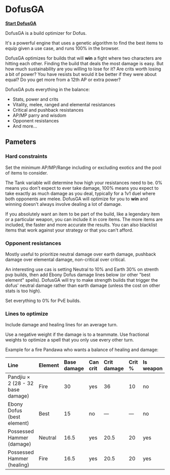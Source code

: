 # DofusGA

__[Start DofusGA](https://fontaineriant.github.io/dofusga/voici/render/dofusga.html)__

DofusGA is a build optimizer for Dofus.

It's a powerful engine that uses a genetic algorithm to find the best items to equip given a use case, and runs 100% in the browser.

DofusGA optimizes for builds that will __win__ a fight where two characters are hitting each other. Finding the build that deals the most damage is easy. But how much sustainability are you willing to lose for it? Are crits worth losing a bit of power? You have resists but would it be better if they were about equal? Do you get more from a 12th AP or extra power?

DofusGA puts everything in the balance:
 * Stats, power and crits
 * Vitality, melee, ranged and elemental resistances
 * Critical and pushback resistances
 * AP/MP parry and wisdom
 * Opponent resistances
 * And more...

## Pameters

### Hard constraints
Set the minimum AP/MP/Range including or excluding exotics and the pool of items to consider.

The Tank variable will determine how high your resistances need to be. 0% means you don't expect to ever take damage,
100% means you expect to take exactly as much damage as you deal, typically for a 1v1 duel where both opponents are melee.
DofusGA will optimize for you to __win__ and winning doesn't always involve dealing a lot of damage.

If you absolutely want an item to be part of the build, like a legendary item or a particular weapon,
you can include it in core items. The more items are included, the faster and more accurate the results.
You can also blacklist items that work against your strategy or that you can't afford.

### Opponent resistances
Mostly useful to prioritize neutral damage over earth damage, pushback damage over elemental damage, non-critical over critical.

An interesting use cas is setting Neutral to 10% and Earth 30% on strenth pvp builds, then add Ebony Dofus damage lines below (or other "best element" spells). DofusGA will try to make strength builds that trigger the dofus' neutral damage rather than earth damage (unless the cost on other stats is too high).

Set everything to 0% for PvE builds.

### Lines to optimize
Include damage and healing lines for an average turn.

Use a negative weight if the damage is to a teammate. Use fractional weights to optimize a spell that you only use every other turn.

Example for a fire Pandawa who wants a balance of healing and damage:


| Line | Element | Base damage | Can crit | Crit damage | Crit % | Is weapon | Is ranged | Heals | Weight |
| :------- | :------- | :------- | :------- | :------- | :------- | :------- | :------- | :------- | :------- |
| Pandjiu × 2 (28 - 32 base damage) | Fire | 30 | yes | 36 | 10 | no | yes | no |  2 |
| Ebony Dofus (best element) | Best | 15 | no | — | — | no | yes | no |  1 |
| Possessed Hammer (damage) | Neutral | 16.5 | yes | 20.5 | 20 | yes | no | no | -1 |
| Possessed Hammer (healing) | Fire | 16.5 | yes | 20.5 | 20 | yes | no | yes | 3 |
